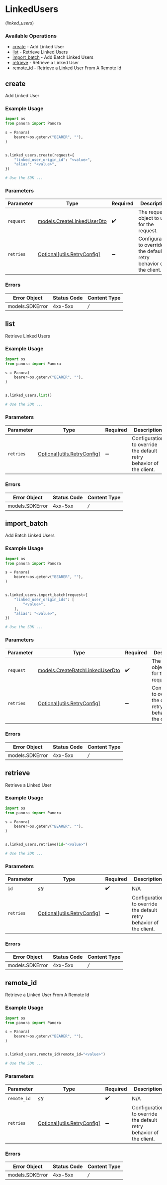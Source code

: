 # LinkedUsers
(*linked_users*)

### Available Operations

* [create](#create) - Add Linked User
* [list](#list) - Retrieve Linked Users
* [import_batch](#import_batch) - Add Batch Linked Users
* [retrieve](#retrieve) - Retrieve a Linked User
* [remote_id](#remote_id) - Retrieve a Linked User From A Remote Id

## create

Add Linked User

### Example Usage

```python
import os
from panora import Panora

s = Panora(
    bearer=os.getenv("BEARER", ""),
)


s.linked_users.create(request={
    "linked_user_origin_id": "<value>",
    "alias": "<value>",
})

# Use the SDK ...

```

### Parameters

| Parameter                                                           | Type                                                                | Required                                                            | Description                                                         |
| ------------------------------------------------------------------- | ------------------------------------------------------------------- | ------------------------------------------------------------------- | ------------------------------------------------------------------- |
| `request`                                                           | [models.CreateLinkedUserDto](../../models/createlinkeduserdto.md)   | :heavy_check_mark:                                                  | The request object to use for the request.                          |
| `retries`                                                           | [Optional[utils.RetryConfig]](../../models/utils/retryconfig.md)    | :heavy_minus_sign:                                                  | Configuration to override the default retry behavior of the client. |

### Errors

| Error Object    | Status Code     | Content Type    |
| --------------- | --------------- | --------------- |
| models.SDKError | 4xx-5xx         | */*             |

## list

Retrieve Linked Users

### Example Usage

```python
import os
from panora import Panora

s = Panora(
    bearer=os.getenv("BEARER", ""),
)


s.linked_users.list()

# Use the SDK ...

```

### Parameters

| Parameter                                                           | Type                                                                | Required                                                            | Description                                                         |
| ------------------------------------------------------------------- | ------------------------------------------------------------------- | ------------------------------------------------------------------- | ------------------------------------------------------------------- |
| `retries`                                                           | [Optional[utils.RetryConfig]](../../models/utils/retryconfig.md)    | :heavy_minus_sign:                                                  | Configuration to override the default retry behavior of the client. |

### Errors

| Error Object    | Status Code     | Content Type    |
| --------------- | --------------- | --------------- |
| models.SDKError | 4xx-5xx         | */*             |

## import_batch

Add Batch Linked Users

### Example Usage

```python
import os
from panora import Panora

s = Panora(
    bearer=os.getenv("BEARER", ""),
)


s.linked_users.import_batch(request={
    "linked_user_origin_ids": [
        "<value>",
    ],
    "alias": "<value>",
})

# Use the SDK ...

```

### Parameters

| Parameter                                                                   | Type                                                                        | Required                                                                    | Description                                                                 |
| --------------------------------------------------------------------------- | --------------------------------------------------------------------------- | --------------------------------------------------------------------------- | --------------------------------------------------------------------------- |
| `request`                                                                   | [models.CreateBatchLinkedUserDto](../../models/createbatchlinkeduserdto.md) | :heavy_check_mark:                                                          | The request object to use for the request.                                  |
| `retries`                                                                   | [Optional[utils.RetryConfig]](../../models/utils/retryconfig.md)            | :heavy_minus_sign:                                                          | Configuration to override the default retry behavior of the client.         |

### Errors

| Error Object    | Status Code     | Content Type    |
| --------------- | --------------- | --------------- |
| models.SDKError | 4xx-5xx         | */*             |

## retrieve

Retrieve a Linked User

### Example Usage

```python
import os
from panora import Panora

s = Panora(
    bearer=os.getenv("BEARER", ""),
)


s.linked_users.retrieve(id="<value>")

# Use the SDK ...

```

### Parameters

| Parameter                                                           | Type                                                                | Required                                                            | Description                                                         |
| ------------------------------------------------------------------- | ------------------------------------------------------------------- | ------------------------------------------------------------------- | ------------------------------------------------------------------- |
| `id`                                                                | *str*                                                               | :heavy_check_mark:                                                  | N/A                                                                 |
| `retries`                                                           | [Optional[utils.RetryConfig]](../../models/utils/retryconfig.md)    | :heavy_minus_sign:                                                  | Configuration to override the default retry behavior of the client. |

### Errors

| Error Object    | Status Code     | Content Type    |
| --------------- | --------------- | --------------- |
| models.SDKError | 4xx-5xx         | */*             |

## remote_id

Retrieve a Linked User From A Remote Id

### Example Usage

```python
import os
from panora import Panora

s = Panora(
    bearer=os.getenv("BEARER", ""),
)


s.linked_users.remote_id(remote_id="<value>")

# Use the SDK ...

```

### Parameters

| Parameter                                                           | Type                                                                | Required                                                            | Description                                                         |
| ------------------------------------------------------------------- | ------------------------------------------------------------------- | ------------------------------------------------------------------- | ------------------------------------------------------------------- |
| `remote_id`                                                         | *str*                                                               | :heavy_check_mark:                                                  | N/A                                                                 |
| `retries`                                                           | [Optional[utils.RetryConfig]](../../models/utils/retryconfig.md)    | :heavy_minus_sign:                                                  | Configuration to override the default retry behavior of the client. |

### Errors

| Error Object    | Status Code     | Content Type    |
| --------------- | --------------- | --------------- |
| models.SDKError | 4xx-5xx         | */*             |

